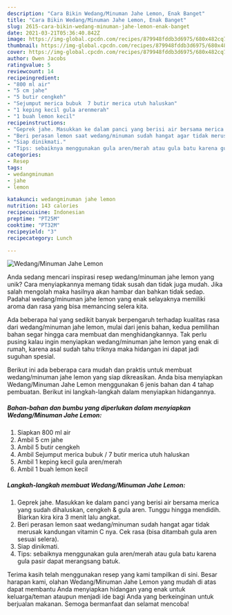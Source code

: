 ```yaml
---
description: "Cara Bikin Wedang/Minuman Jahe Lemon, Enak Banget"
title: "Cara Bikin Wedang/Minuman Jahe Lemon, Enak Banget"
slug: 2615-cara-bikin-wedang-minuman-jahe-lemon-enak-banget
date: 2021-03-21T05:36:40.842Z
image: https://img-global.cpcdn.com/recipes/879948fddb3d6975/680x482cq70/wedangminuman-jahe-lemon-foto-resep-utama.jpg
thumbnail: https://img-global.cpcdn.com/recipes/879948fddb3d6975/680x482cq70/wedangminuman-jahe-lemon-foto-resep-utama.jpg
cover: https://img-global.cpcdn.com/recipes/879948fddb3d6975/680x482cq70/wedangminuman-jahe-lemon-foto-resep-utama.jpg
author: Owen Jacobs
ratingvalue: 5
reviewcount: 14
recipeingredient:
- "800 ml air"
- "5 cm jahe"
- "5 butir cengkeh"
- "Sejumput merica bubuk  7 butir merica utuh haluskan"
- "1 keping kecil gula arenmerah"
- "1 buah lemon kecil"
recipeinstructions:
- "Geprek jahe. Masukkan ke dalam panci yang berisi air bersama merica yang sudah dihaluskan, cengkeh &amp; gula aren. Tunggu hingga mendidih. Biarkan kira kira 3 menit lalu angkat."
- "Beri perasan lemon saat wedang/minuman sudah hangat agar tidak merusak kandungan vitamin C nya. Cek rasa (bisa ditambah gula aren sesuai selera)."
- "Siap dinikmati."
- "Tips: sebaiknya menggunakan gula aren/merah atau gula batu karena gula pasir dapat merangsang batuk."
categories:
- Resep
tags:
- wedangminuman
- jahe
- lemon

katakunci: wedangminuman jahe lemon 
nutrition: 143 calories
recipecuisine: Indonesian
preptime: "PT25M"
cooktime: "PT32M"
recipeyield: "3"
recipecategory: Lunch

---
```



![Wedang/Minuman Jahe Lemon](https://img-global.cpcdn.com/recipes/879948fddb3d6975/680x482cq70/wedangminuman-jahe-lemon-foto-resep-utama.jpg)

Anda sedang mencari inspirasi resep wedang/minuman jahe lemon yang unik? Cara menyiapkannya memang tidak susah dan tidak juga mudah. Jika salah mengolah maka hasilnya akan hambar dan bahkan tidak sedap. Padahal wedang/minuman jahe lemon yang enak selayaknya memiliki aroma dan rasa yang bisa memancing selera kita.



Ada beberapa hal yang sedikit banyak berpengaruh terhadap kualitas rasa dari wedang/minuman jahe lemon, mulai dari jenis bahan, kedua pemilihan bahan segar hingga cara membuat dan menghidangkannya. Tak perlu pusing kalau ingin menyiapkan wedang/minuman jahe lemon yang enak di rumah, karena asal sudah tahu triknya maka hidangan ini dapat jadi suguhan spesial.


Berikut ini ada beberapa cara mudah dan praktis untuk membuat wedang/minuman jahe lemon yang siap dikreasikan. Anda bisa menyiapkan Wedang/Minuman Jahe Lemon menggunakan 6 jenis bahan dan 4 tahap pembuatan. Berikut ini langkah-langkah dalam menyiapkan hidangannya.

<!--inarticleads1-->

##### Bahan-bahan dan bumbu yang diperlukan dalam menyiapkan Wedang/Minuman Jahe Lemon:

1. Siapkan 800 ml air
1. Ambil 5 cm jahe
1. Ambil 5 butir cengkeh
1. Ambil Sejumput merica bubuk / 7 butir merica utuh haluskan
1. Ambil 1 keping kecil gula aren/merah
1. Ambil 1 buah lemon kecil




<!--inarticleads2-->

##### Langkah-langkah membuat Wedang/Minuman Jahe Lemon:

1. Geprek jahe. Masukkan ke dalam panci yang berisi air bersama merica yang sudah dihaluskan, cengkeh &amp; gula aren. Tunggu hingga mendidih. Biarkan kira kira 3 menit lalu angkat.
1. Beri perasan lemon saat wedang/minuman sudah hangat agar tidak merusak kandungan vitamin C nya. Cek rasa (bisa ditambah gula aren sesuai selera).
1. Siap dinikmati.
1. Tips: sebaiknya menggunakan gula aren/merah atau gula batu karena gula pasir dapat merangsang batuk.




Terima kasih telah menggunakan resep yang kami tampilkan di sini. Besar harapan kami, olahan Wedang/Minuman Jahe Lemon yang mudah di atas dapat membantu Anda menyiapkan hidangan yang enak untuk keluarga/teman ataupun menjadi ide bagi Anda yang berkeinginan untuk berjualan makanan. Semoga bermanfaat dan selamat mencoba!
